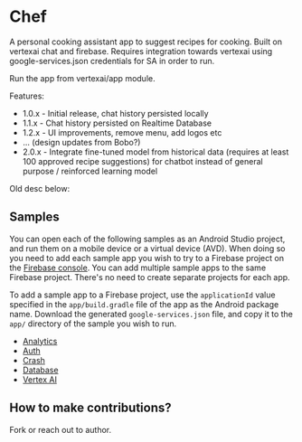 # Chef

A personal cooking assistant app to suggest recipes for cooking. Built on vertexai chat and
firebase. Requires integration towards
vertexai using google-services.json credentials for SA in order to run.

Run the app from vertexai/app module.

Features:

- 1.0.x - Initial release, chat history persisted locally
- 1.1.x - Chat history persisted on Realtime Database
- 1.2.x - UI improvements, remove menu, add logos etc
- ... (design updates from Bobo?)
- 2.0.x - Integrate fine-tuned model from historical data (requires at least 100 approved recipe
  suggestions) for chatbot instead of general purpose / reinforced learning model

Old desc below:

## Samples

You can open each of the following samples as an Android Studio project, and run
them on a mobile device or a virtual device (AVD). When doing so you need to
add each sample app you wish to try to a Firebase project on the [Firebase
console](https://console.firebase.google.com). You can add multiple sample apps
to the same Firebase project. There's no need to create separate projects for
each app.

To add a sample app to a Firebase project, use the `applicationId` value specified
in the `app/build.gradle` file of the app as the Android package name. Download
the generated `google-services.json` file, and copy it to the `app/` directory of
the sample you wish to run.

- [Analytics](analytics/README.md)
- [Auth](auth/README.md)
- [Crash](crash/README.md)
- [Database](database/README.md)
- [Vertex AI](vertexai/README.md)

## How to make contributions?

Fork or reach out to author.
